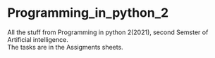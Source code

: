 # Programming_in_python_2


All the stuff from Programming in python 2(2021), second Semster of Artificial intelligence.<br>
The tasks are in the Assigments sheets.

